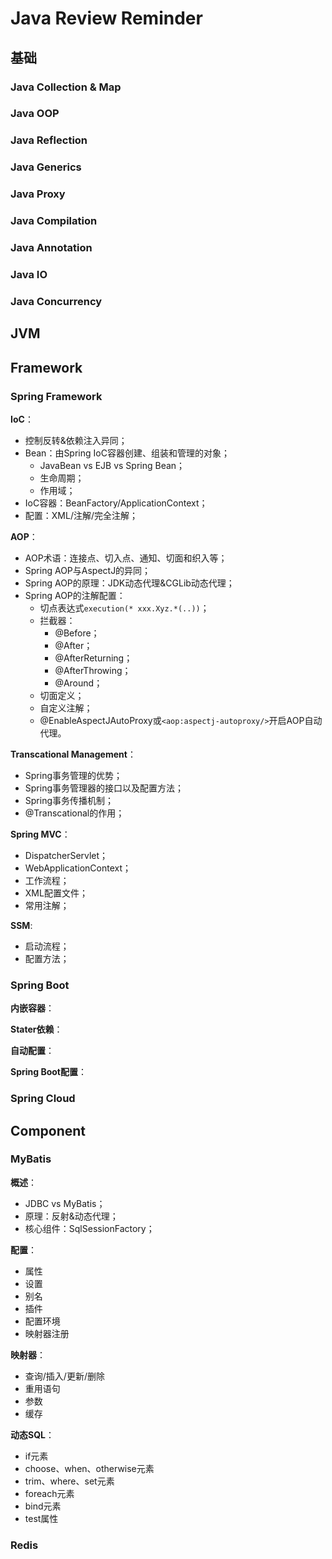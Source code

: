 # Java Review Reminder

## 基础
  
### Java Collection & Map

### Java OOP

### Java Reflection

### Java Generics

### Java Proxy

### Java Compilation

### Java Annotation

### Java IO

### Java Concurrency

## JVM

## Framework

### Spring Framework

**IoC**：

- 控制反转&依赖注入异同；
- Bean：由Spring IoC容器创建、组装和管理的对象；
  - JavaBean vs EJB vs Spring Bean；
  - 生命周期；
  - 作用域；
- IoC容器：BeanFactory/ApplicationContext；
- 配置：XML/注解/完全注解；

**AOP**：

- AOP术语：连接点、切入点、通知、切面和织入等；
- Spring AOP与AspectJ的异同；
- Spring AOP的原理：JDK动态代理&CGLib动态代理；
- Spring AOP的注解配置：
  - 切点表达式`execution(* xxx.Xyz.*(..))`；
  - 拦截器：
    - @Before；
    - @After；
    - @AfterReturning；
    - @AfterThrowing；
    - @Around；
  - 切面定义；
  - 自定义注解；
  - @EnableAspectJAutoProxy或`<aop:aspectj-autoproxy/>`开启AOP自动代理。

**Transcational Management**：

- Spring事务管理的优势；
- Spring事务管理器的接口以及配置方法；
- Spring事务传播机制；
- @Transcational的作用；

**Spring MVC**：

- DispatcherServlet；
- WebApplicationContext；
- 工作流程；
- XML配置文件；
- 常用注解；

**SSM**:

- 启动流程；
- 配置方法；

### Spring Boot

**内嵌容器**：

**Stater依赖**：

**自动配置**：

**Spring Boot配置**：

### Spring Cloud

## Component

### MyBatis

**概述**：

- JDBC vs MyBatis；
- 原理：反射&动态代理；
- 核心组件：SqlSessionFactory；

**配置**：

- 属性
- 设置
- 别名
- 插件
- 配置环境
- 映射器注册

**映射器**：

- 查询/插入/更新/删除
- 重用语句
- 参数
- 缓存

**动态SQL**：

- if元素
- choose、when、otherwise元素
- trim、where、set元素
- foreach元素
- bind元素
- test属性

### Redis
